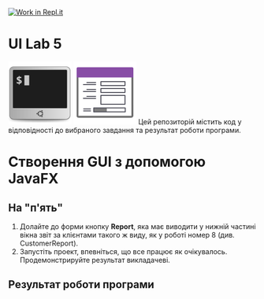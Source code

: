 [![Work in Repl.it](https://classroom.github.com/assets/work-in-replit-14baed9a392b3a25080506f3b7b6d57f295ec2978f6f33ec97e36a161684cbe9.svg)](https://classroom.github.com/online_ide?assignment_repo_id=2824601&assignment_repo_type=AssignmentRepo)
# UI Lab 5
![](terminal-icon.png)
![](gui-icon.png)
Цей репозиторій містить код у відповідності до вибраного завдання та результат роботи програми.

# Створення GUI з допомогою JavaFX
## На "п'ять"
1. Долайте до форми кнопку **Report**, яка має виводити у нижній частині вікна звіт за клієнтами такого ж виду, як у роботі номер 8 (див. CustomerReport).
2. Запустіть проект, впевніться, що все працює як очікувалось. Продемонстрируйте результат викладачеві.

## Результат роботи програми
<img src="" width="50%"/>
